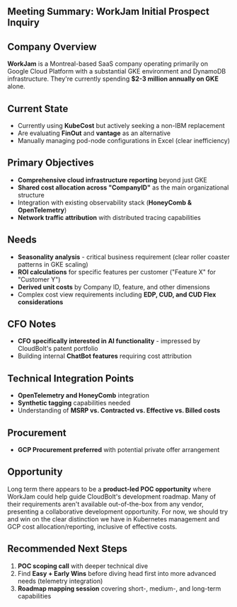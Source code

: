 
## Meeting Summary: WorkJam Initial Prospect Inquiry

## Company Overview

**WorkJam** is a Montreal-based SaaS company operating primarily on Google Cloud Platform with a substantial GKE environment and DynamoDB infrastructure. They're currently spending **$2-3 million annually on GKE** alone.

## Current State
- Currently using **KubeCost** but actively seeking a non-IBM replacement
- Are evaluating **FinOut** and **vantage** as an alternative
- Manually managing pod-node configurations in Excel (clear inefficiency)

## Primary Objectives
- **Comprehensive cloud infrastructure reporting** beyond just GKE
- **Shared cost allocation across "CompanyID"** as the main organizational structure
- Integration with existing observability stack (**HoneyComb & OpenTelemetry**)
- **Network traffic attribution** with distributed tracing capabilities

## Needs
- **Seasonality analysis** - critical business requirement (clear roller coaster patterns in GKE scaling)
- **ROI calculations** for specific features per customer ("Feature X" for "Customer Y")
- **Derived unit costs** by Company ID, feature, and other dimensions
- Complex cost view requirements including **EDP, CUD, and CUD Flex considerations**

## CFO Notes
- **CFO specifically interested in AI functionality** - impressed by CloudBolt's patent portfolio
- Building internal **ChatBot features** requiring cost attribution

## Technical Integration Points
- **OpenTelemetry and HoneyComb** integration 
- **Synthetic tagging** capabilities needed
- Understanding of **MSRP vs. Contracted vs. Effective vs. Billed costs**

## Procurement
- **GCP Procurement preferred** with potential private offer arrangement

## Opportunity
Long term there appears to be a **product-led POC opportunity** where WorkJam could help guide CloudBolt's development roadmap. Many of their requirements aren't available out-of-the-box from any vendor, presenting a collaborative development opportunity. 
For now, we should try and win on the clear distinction we have in Kubernetes management and GCP cost allocation/reporting, inclusive of effective costs. 

## Recommended Next Steps
1. **POC scoping call** with deeper technical dive
2. Find **Easy + Early Wins** before diving head first into more advanced needs (telemetry integration)
3. **Roadmap mapping session** covering short-, medium-, and long-term capabilities